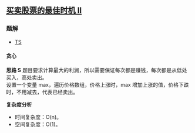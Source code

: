 ## [买卖股票的最佳时机 II](https://leetcode-cn.com/problems/best-time-to-buy-and-sell-stock-ii/)
### 题解
+ [TS](../../ts/128/122.ts)

#### 贪心
**思路 S**
题目要求计算最大的利润，所以需要保证每次都是赚钱，每次都是从低处买入，高处卖出。  
设置一个变量 max，遍历价格数组，价格上涨时，max 增加上涨的值，价格下跌时，不用减去，代表已经卖出。

**复杂度分析**
+ 时间复杂度：O(n)。
+ 空间复杂度：O(1)。